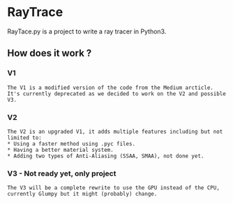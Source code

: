 # RayTrace

RayTace.py is a project to write a ray tracer in Python3.

## How does it work ?

### V1

    The V1 is a modified version of the code from the Medium arcticle. It's currently deprecated as we decided to work on the V2 and possible V3.

### V2

    The V2 is an upgraded V1, it adds multiple features including but not limited to:
    * Using a faster method using .pyc files.
    * Having a better material system.
    * Adding two types of Anti-Aliasing (SSAA, SMAA), not done yet.

### V3 - Not ready yet, only project

    The V3 will be a complete rewrite to use the GPU instead of the CPU, currently Glumpy but it might (probably) change.
